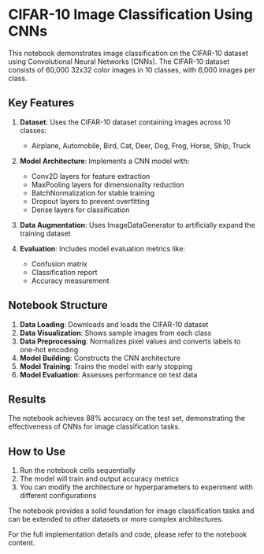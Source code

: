 # CIFAR-10 Image Classification Using CNNs

This notebook demonstrates image classification on the CIFAR-10 dataset using Convolutional Neural Networks (CNNs). The CIFAR-10 dataset consists of 60,000 32x32 color images in 10 classes, with 6,000 images per class.

## Key Features

1. **Dataset**: Uses the CIFAR-10 dataset containing images across 10 classes:
   - Airplane, Automobile, Bird, Cat, Deer, Dog, Frog, Horse, Ship, Truck

2. **Model Architecture**: Implements a CNN model with:
   - Conv2D layers for feature extraction
   - MaxPooling layers for dimensionality reduction
   - BatchNormalization for stable training
   - Dropout layers to prevent overfitting
   - Dense layers for classification

3. **Data Augmentation**: Uses ImageDataGenerator to artificially expand the training dataset

4. **Evaluation**: Includes model evaluation metrics like:
   - Confusion matrix
   - Classification report
   - Accuracy measurement

## Notebook Structure

1. **Data Loading**: Downloads and loads the CIFAR-10 dataset
2. **Data Visualization**: Shows sample images from each class
3. **Data Preprocessing**: Normalizes pixel values and converts labels to one-hot encoding
4. **Model Building**: Constructs the CNN architecture
5. **Model Training**: Trains the model with early stopping
6. **Model Evaluation**: Assesses performance on test data

## Results

The notebook achieves 88% accuracy on the test set, demonstrating the effectiveness of CNNs for image classification tasks.

## How to Use

1. Run the notebook cells sequentially
2. The model will train and output accuracy metrics
3. You can modify the architecture or hyperparameters to experiment with different configurations

The notebook provides a solid foundation for image classification tasks and can be extended to other datasets or more complex architectures.

For the full implementation details and code, please refer to the notebook content.

